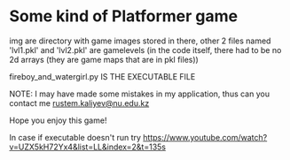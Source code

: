 # Some kind of Platformer game

img are directory with game images stored in there,
other 2 files named 'lvl1.pkl' and 'lvl2.pkl' are gamelevels (in the code itself, there had to be no 2d arrays (they are game maps that are in pkl files))

fireboy_and_watergirl.py IS THE EXECUTABLE FILE 

NOTE:
I may have made some mistakes in my application, thus can you contact me rustem.kaliyev@nu.edu.kz

Hope you enjoy this game!


In case if executable doesn't run try https://www.youtube.com/watch?v=UZX5kH72Yx4&list=LL&index=2&t=135s
